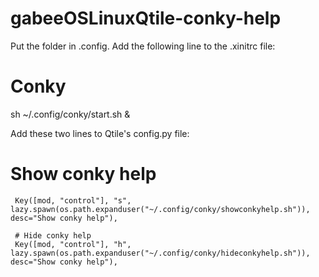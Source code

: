 # gabeeOSLinuxQtile-conky-help

Put the folder in .config.
Add the following line to the .xinitrc file:

# Conky
sh ~/.config/conky/start.sh &

Add these two lines to Qtile's config.py file:

# Show conky help
     Key([mod, "control"], "s", lazy.spawn(os.path.expanduser("~/.config/conky/showconkyhelp.sh")), desc="Show conky help"),
    
     # Hide conky help
     Key([mod, "control"], "h", lazy.spawn(os.path.expanduser("~/.config/conky/hideconkyhelp.sh")), desc="Show conky help"),
